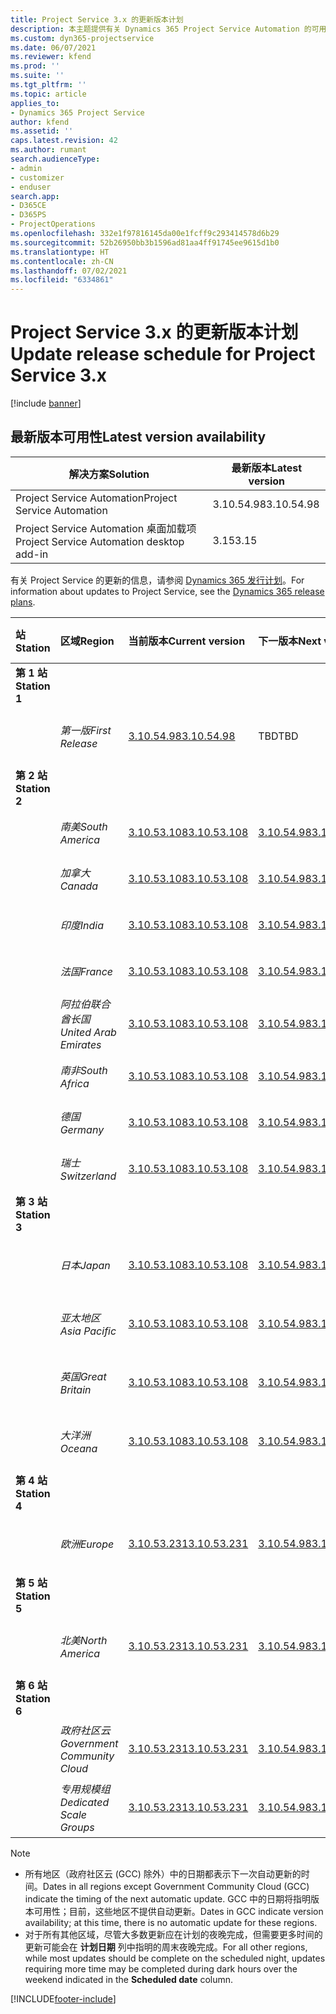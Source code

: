 ```yaml
---
title: Project Service 3.x 的更新版本计划
description: 本主题提供有关 Dynamics 365 Project Service Automation 的可用版本和即将发布版本的信息。
ms.custom: dyn365-projectservice
ms.date: 06/07/2021
ms.reviewer: kfend
ms.prod: ''
ms.suite: ''
ms.tgt_pltfrm: ''
ms.topic: article
applies_to:
- Dynamics 365 Project Service
author: kfend
ms.assetid: ''
caps.latest.revision: 42
ms.author: rumant
search.audienceType:
- admin
- customizer
- enduser
search.app:
- D365CE
- D365PS
- ProjectOperations
ms.openlocfilehash: 332e1f97816145da00e1fcff9c293414578d6b29
ms.sourcegitcommit: 52b26950bb3b1596ad81aa4ff91745ee9615d1b0
ms.translationtype: HT
ms.contentlocale: zh-CN
ms.lasthandoff: 07/02/2021
ms.locfileid: "6334861"
---
```

# <a name="update-release-schedule-for-project-service-3x"></a><span data-ttu-id="067e6-103">Project Service 3.x 的更新版本计划</span><span class="sxs-lookup"><span data-stu-id="067e6-103">Update release schedule for Project Service 3.x</span></span>

[!include [banner](../includes/psa-now-project-operations.md)]

## <a name="latest-version-availability"></a><span data-ttu-id="067e6-104">最新版本可用性</span><span class="sxs-lookup"><span data-stu-id="067e6-104">Latest version availability</span></span>

| <span data-ttu-id="067e6-105">解决方案</span><span class="sxs-lookup"><span data-stu-id="067e6-105">Solution</span></span>  | <span data-ttu-id="067e6-106">最新版本</span><span class="sxs-lookup"><span data-stu-id="067e6-106">Latest version</span></span> |
|-------|----|
| <span data-ttu-id="067e6-107">Project Service Automation</span><span class="sxs-lookup"><span data-stu-id="067e6-107">Project Service Automation</span></span>    | <span data-ttu-id="067e6-108">3.10.54.98</span><span class="sxs-lookup"><span data-stu-id="067e6-108">3.10.54.98</span></span> |
| <span data-ttu-id="067e6-109">Project Service Automation 桌面加载项</span><span class="sxs-lookup"><span data-stu-id="067e6-109">Project Service Automation desktop add-in</span></span>                | <span data-ttu-id="067e6-110">3.15</span><span class="sxs-lookup"><span data-stu-id="067e6-110">3.15</span></span>          |

<span data-ttu-id="067e6-111">有关 Project Service 的更新的信息，请参阅 [Dynamics 365 发行计划](/dynamics365/release-plans/)。</span><span class="sxs-lookup"><span data-stu-id="067e6-111">For information about updates to Project Service, see the [Dynamics 365 release plans](/dynamics365/release-plans/).</span></span> 

| <span data-ttu-id="067e6-112">站</span><span class="sxs-lookup"><span data-stu-id="067e6-112">Station</span></span>  | <span data-ttu-id="067e6-113">区域</span><span class="sxs-lookup"><span data-stu-id="067e6-113">Region</span></span> | <span data-ttu-id="067e6-114">当前版本</span><span class="sxs-lookup"><span data-stu-id="067e6-114">Current version</span></span> | <span data-ttu-id="067e6-115">下一版本</span><span class="sxs-lookup"><span data-stu-id="067e6-115">Next version</span></span> |  <span data-ttu-id="067e6-116">计划日期</span><span class="sxs-lookup"><span data-stu-id="067e6-116">Scheduled date</span></span>
| :---   | :---   | :---   | :---   |:---   |         
|<span data-ttu-id="067e6-117"><strong>第 1 站</strong></span><span class="sxs-lookup"><span data-stu-id="067e6-117"><strong>Station 1</strong></span></span> | |  |  | |
| | <span data-ttu-id="067e6-118"><i>第一版</i></span><span class="sxs-lookup"><span data-stu-id="067e6-118"><i>First Release</i></span></span> | [<span data-ttu-id="067e6-119">3.10.54.98</span><span class="sxs-lookup"><span data-stu-id="067e6-119">3.10.54.98</span></span>](whats-new-ur-33.md) | <span data-ttu-id="067e6-120">TBD</span><span class="sxs-lookup"><span data-stu-id="067e6-120">TBD</span></span> | <span data-ttu-id="067e6-121">2021 年 7 月 28 日</span><span class="sxs-lookup"><span data-stu-id="067e6-121">July 28, 2021</span></span>
|<span data-ttu-id="067e6-122"><strong>第 2 站</strong></span><span class="sxs-lookup"><span data-stu-id="067e6-122"><strong>Station 2</strong></span></span> | |  |  | |
| | <span data-ttu-id="067e6-123"><i>南美</i></span><span class="sxs-lookup"><span data-stu-id="067e6-123"><i>South America</i></span></span> | [<span data-ttu-id="067e6-124">3.10.53.108</span><span class="sxs-lookup"><span data-stu-id="067e6-124">3.10.53.108</span></span>](whats-new-ur-32.md) | [<span data-ttu-id="067e6-125">3.10.54.98</span><span class="sxs-lookup"><span data-stu-id="067e6-125">3.10.54.98</span></span>](whats-new-ur-33.md) | <span data-ttu-id="067e6-126">2021 年 7 月 9 日</span><span class="sxs-lookup"><span data-stu-id="067e6-126">July 09, 2021</span></span>
| | <span data-ttu-id="067e6-127"><i>加拿大</i></span><span class="sxs-lookup"><span data-stu-id="067e6-127"><i>Canada</i></span></span> | [<span data-ttu-id="067e6-128">3.10.53.108</span><span class="sxs-lookup"><span data-stu-id="067e6-128">3.10.53.108</span></span>](whats-new-ur-32.md) | [<span data-ttu-id="067e6-129">3.10.54.98</span><span class="sxs-lookup"><span data-stu-id="067e6-129">3.10.54.98</span></span>](whats-new-ur-33.md) | <span data-ttu-id="067e6-130">2021 年 7 月 9 日</span><span class="sxs-lookup"><span data-stu-id="067e6-130">July 09, 2021</span></span>
| | <span data-ttu-id="067e6-131"><i>印度</i></span><span class="sxs-lookup"><span data-stu-id="067e6-131"><i>India</i></span></span> | [<span data-ttu-id="067e6-132">3.10.53.108</span><span class="sxs-lookup"><span data-stu-id="067e6-132">3.10.53.108</span></span>](whats-new-ur-32.md) | [<span data-ttu-id="067e6-133">3.10.54.98</span><span class="sxs-lookup"><span data-stu-id="067e6-133">3.10.54.98</span></span>](whats-new-ur-33.md) | <span data-ttu-id="067e6-134">2021 年 7 月 9 日</span><span class="sxs-lookup"><span data-stu-id="067e6-134">July 09, 2021</span></span>
| | <span data-ttu-id="067e6-135"><i>法国</i></span><span class="sxs-lookup"><span data-stu-id="067e6-135"><i>France</i></span></span> | [<span data-ttu-id="067e6-136">3.10.53.108</span><span class="sxs-lookup"><span data-stu-id="067e6-136">3.10.53.108</span></span>](whats-new-ur-32.md) | [<span data-ttu-id="067e6-137">3.10.54.98</span><span class="sxs-lookup"><span data-stu-id="067e6-137">3.10.54.98</span></span>](whats-new-ur-33.md) | <span data-ttu-id="067e6-138">2021 年 7 月 9 日</span><span class="sxs-lookup"><span data-stu-id="067e6-138">July 09, 2021</span></span>
| | <span data-ttu-id="067e6-139"><i>阿拉伯联合酋长国</i></span><span class="sxs-lookup"><span data-stu-id="067e6-139"><i>United Arab Emirates</i></span></span> | [<span data-ttu-id="067e6-140">3.10.53.108</span><span class="sxs-lookup"><span data-stu-id="067e6-140">3.10.53.108</span></span>](whats-new-ur-32.md) | [<span data-ttu-id="067e6-141">3.10.54.98</span><span class="sxs-lookup"><span data-stu-id="067e6-141">3.10.54.98</span></span>](whats-new-ur-33.md) | <span data-ttu-id="067e6-142">2021 年 7 月 9 日</span><span class="sxs-lookup"><span data-stu-id="067e6-142">July 09, 2021</span></span>
| | <span data-ttu-id="067e6-143"><i>南非</i></span><span class="sxs-lookup"><span data-stu-id="067e6-143"><i>South Africa</i></span></span> | [<span data-ttu-id="067e6-144">3.10.53.108</span><span class="sxs-lookup"><span data-stu-id="067e6-144">3.10.53.108</span></span>](whats-new-ur-32.md) | [<span data-ttu-id="067e6-145">3.10.54.98</span><span class="sxs-lookup"><span data-stu-id="067e6-145">3.10.54.98</span></span>](whats-new-ur-33.md) | <span data-ttu-id="067e6-146">2021 年 7 月 9 日</span><span class="sxs-lookup"><span data-stu-id="067e6-146">July 09, 2021</span></span>
| | <span data-ttu-id="067e6-147"><i>德国</i></span><span class="sxs-lookup"><span data-stu-id="067e6-147"><i>Germany</i></span></span> | [<span data-ttu-id="067e6-148">3.10.53.108</span><span class="sxs-lookup"><span data-stu-id="067e6-148">3.10.53.108</span></span>](whats-new-ur-32.md) | [<span data-ttu-id="067e6-149">3.10.54.98</span><span class="sxs-lookup"><span data-stu-id="067e6-149">3.10.54.98</span></span>](whats-new-ur-33.md) | <span data-ttu-id="067e6-150">2021 年 7 月 9 日</span><span class="sxs-lookup"><span data-stu-id="067e6-150">July 09, 2021</span></span>
| | <span data-ttu-id="067e6-151"><i>瑞士</i></span><span class="sxs-lookup"><span data-stu-id="067e6-151"><i>Switzerland</i></span></span> | [<span data-ttu-id="067e6-152">3.10.53.108</span><span class="sxs-lookup"><span data-stu-id="067e6-152">3.10.53.108</span></span>](whats-new-ur-32.md) | [<span data-ttu-id="067e6-153">3.10.54.98</span><span class="sxs-lookup"><span data-stu-id="067e6-153">3.10.54.98</span></span>](whats-new-ur-33.md) | <span data-ttu-id="067e6-154">2021 年 7 月 9 日</span><span class="sxs-lookup"><span data-stu-id="067e6-154">July 09, 2021</span></span>
|<span data-ttu-id="067e6-155"><strong>第 3 站</strong></span><span class="sxs-lookup"><span data-stu-id="067e6-155"><strong>Station 3</strong></span></span> | |  |  | |
| | <span data-ttu-id="067e6-156"><i>日本</i></span><span class="sxs-lookup"><span data-stu-id="067e6-156"><i>Japan</i></span></span> | [<span data-ttu-id="067e6-157">3.10.53.108</span><span class="sxs-lookup"><span data-stu-id="067e6-157">3.10.53.108</span></span>](whats-new-ur-32.md) | [<span data-ttu-id="067e6-158">3.10.54.98</span><span class="sxs-lookup"><span data-stu-id="067e6-158">3.10.54.98</span></span>](whats-new-ur-33.md) | <span data-ttu-id="067e6-159">2021 年 7 月 16 日</span><span class="sxs-lookup"><span data-stu-id="067e6-159">July 16, 2021</span></span>
| | <span data-ttu-id="067e6-160"><i>亚太地区</i></span><span class="sxs-lookup"><span data-stu-id="067e6-160"><i>Asia Pacific</i></span></span> | [<span data-ttu-id="067e6-161">3.10.53.108</span><span class="sxs-lookup"><span data-stu-id="067e6-161">3.10.53.108</span></span>](whats-new-ur-32.md) | [<span data-ttu-id="067e6-162">3.10.54.98</span><span class="sxs-lookup"><span data-stu-id="067e6-162">3.10.54.98</span></span>](whats-new-ur-33.md) | <span data-ttu-id="067e6-163">2021 年 7 月 16 日</span><span class="sxs-lookup"><span data-stu-id="067e6-163">July 16, 2021</span></span>
| | <span data-ttu-id="067e6-164"><i>英国</i></span><span class="sxs-lookup"><span data-stu-id="067e6-164"><i>Great Britain</i></span></span> | [<span data-ttu-id="067e6-165">3.10.53.108</span><span class="sxs-lookup"><span data-stu-id="067e6-165">3.10.53.108</span></span>](whats-new-ur-32.md) | [<span data-ttu-id="067e6-166">3.10.54.98</span><span class="sxs-lookup"><span data-stu-id="067e6-166">3.10.54.98</span></span>](whats-new-ur-33.md) | <span data-ttu-id="067e6-167">2021 年 7 月 16 日</span><span class="sxs-lookup"><span data-stu-id="067e6-167">July 16, 2021</span></span>
| | <span data-ttu-id="067e6-168"><i>大洋洲</i></span><span class="sxs-lookup"><span data-stu-id="067e6-168"><i>Oceana</i></span></span> | [<span data-ttu-id="067e6-169">3.10.53.108</span><span class="sxs-lookup"><span data-stu-id="067e6-169">3.10.53.108</span></span>](whats-new-ur-32.md) | [<span data-ttu-id="067e6-170">3.10.54.98</span><span class="sxs-lookup"><span data-stu-id="067e6-170">3.10.54.98</span></span>](whats-new-ur-33.md) | <span data-ttu-id="067e6-171">2021 年 7 月 16 日</span><span class="sxs-lookup"><span data-stu-id="067e6-171">July 16, 2021</span></span>
|<span data-ttu-id="067e6-172"><strong>第 4 站</strong></span><span class="sxs-lookup"><span data-stu-id="067e6-172"><strong>Station 4</strong></span></span> | |  |  | |
| | <span data-ttu-id="067e6-173"><i>欧洲</i></span><span class="sxs-lookup"><span data-stu-id="067e6-173"><i>Europe</i></span></span> | [<span data-ttu-id="067e6-174">3.10.53.231</span><span class="sxs-lookup"><span data-stu-id="067e6-174">3.10.53.231</span></span>](whats-new-ur-32-5.md) | [<span data-ttu-id="067e6-175">3.10.54.98</span><span class="sxs-lookup"><span data-stu-id="067e6-175">3.10.54.98</span></span>](whats-new-ur-33.md) | <span data-ttu-id="067e6-176">2021 年 7 月 23 日</span><span class="sxs-lookup"><span data-stu-id="067e6-176">July 23, 2021</span></span>
|<span data-ttu-id="067e6-177"><strong>第 5 站</strong></span><span class="sxs-lookup"><span data-stu-id="067e6-177"><strong>Station 5</strong></span></span> | |  |  | |
| | <span data-ttu-id="067e6-178"><i>北美</i></span><span class="sxs-lookup"><span data-stu-id="067e6-178"><i>North America</i></span></span> | [<span data-ttu-id="067e6-179">3.10.53.231</span><span class="sxs-lookup"><span data-stu-id="067e6-179">3.10.53.231</span></span>](whats-new-ur-32-5.md) | [<span data-ttu-id="067e6-180">3.10.54.98</span><span class="sxs-lookup"><span data-stu-id="067e6-180">3.10.54.98</span></span>](whats-new-ur-33.md) | <span data-ttu-id="067e6-181">2021 年 7 月 30 日</span><span class="sxs-lookup"><span data-stu-id="067e6-181">July 30, 2021</span></span>
|<span data-ttu-id="067e6-182"><strong>第 6 站</strong></span><span class="sxs-lookup"><span data-stu-id="067e6-182"><strong>Station 6</strong></span></span> | |  |  | |
| | <span data-ttu-id="067e6-183"><i>政府社区云</i></span><span class="sxs-lookup"><span data-stu-id="067e6-183"><i>Government Community Cloud</i></span></span> | [<span data-ttu-id="067e6-184">3.10.53.231</span><span class="sxs-lookup"><span data-stu-id="067e6-184">3.10.53.231</span></span>](whats-new-ur-32-5.md) | [<span data-ttu-id="067e6-185">3.10.54.98</span><span class="sxs-lookup"><span data-stu-id="067e6-185">3.10.54.98</span></span>](whats-new-ur-33.md) | <span data-ttu-id="067e6-186">2021 年 7 月 30 日</span><span class="sxs-lookup"><span data-stu-id="067e6-186">July 30, 2021</span></span>
| | <span data-ttu-id="067e6-187"><i>专用规模组</i></span><span class="sxs-lookup"><span data-stu-id="067e6-187"><i>Dedicated Scale Groups</i></span></span> | [<span data-ttu-id="067e6-188">3.10.53.231</span><span class="sxs-lookup"><span data-stu-id="067e6-188">3.10.53.231</span></span>](whats-new-ur-32-5.md) | [<span data-ttu-id="067e6-189">3.10.54.98</span><span class="sxs-lookup"><span data-stu-id="067e6-189">3.10.54.98</span></span>](whats-new-ur-33.md) | <span data-ttu-id="067e6-190">2021 年 8 月 6 日</span><span class="sxs-lookup"><span data-stu-id="067e6-190">August 06, 2021</span></span>

>[!Note]
> - <span data-ttu-id="067e6-191">所有地区（政府社区云 (GCC) 除外）中的日期都表示下一次自动更新的时间。</span><span class="sxs-lookup"><span data-stu-id="067e6-191">Dates in all regions except Government Community Cloud (GCC) indicate the timing of the next automatic update.</span></span> <span data-ttu-id="067e6-192">GCC 中的日期将指明版本可用性；目前，这些地区不提供自动更新。</span><span class="sxs-lookup"><span data-stu-id="067e6-192">Dates in GCC indicate version availability; at this time, there is no automatic update for these regions.</span></span>
> - <span data-ttu-id="067e6-193">对于所有其他区域，尽管大多数更新应在计划的夜晚完成，但需要更多时间的更新可能会在 **计划日期** 列中指明的周末夜晚完成。</span><span class="sxs-lookup"><span data-stu-id="067e6-193">For all other regions, while most updates should be complete on the scheduled night, updates requiring more time may be completed during dark hours over the weekend indicated in the **Scheduled date** column.</span></span>


[!INCLUDE[footer-include](../includes/footer-banner.md)]
